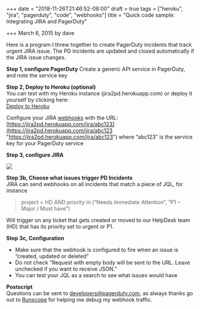 +++
date = "2018-11-26T21:46:52-08:00"
draft = true
tags = ["heroku", "jira", "pagerduty", "code", "webhooks"]
title = "Quick code sample: Integrating JIRA and PagerDuty"

+++
March 6, 2015 by dave

Here is a program I threw together to create PagerDuty incidents that track urgent JIRA issue. The PD incidents are updated and closed automatically if the JIRA issue changes.

**Step 1, configure PagerDuty**
Create a generic API service in PagerDuty, and note the service key

**Step 2, Deploy to Heroku (optional)**  
You can test with my Heroku instance (jira2pd.herokuapp.com) or deploy it yourself by clicking here:  
[Deploy to Heroku](https://heroku.com/deploy?template=https://github.com/eurica/jira)

Configure your JIRA [webhooks](http://blogs.atlassian.com/2012/10/jira-5-2-remote-integration-webhooks/) with the URL: [https://jira2pd.herokuapp.com/jira/abc123](https://jira2pd.herokuapp.com/jira/abc123 "https://jira2pd.herokuapp.com/jira/abc123") where “abc123″ is the service key for your PagerDuty service

**Step 3, configure JIRA**

![](/uploads/WebHooks_-_JIRA1.png)

**Step 3b, Choose what issues trigger PD Incidents**  
JIRA can send webhooks on all incidents that match a piece of JQL, for instance

> project = HD AND priority in (“Needs Immediate Attention”, “P1 – Major / Must have”)

Will trigger on any ticket that gets created or moved to our HelpDesk team (HD) that has its priority set to urgent or P1.

**Step 3c, Configuration**

* Make sure that the webhook is configured to fire when an issue is “created, updated or deleted”
* Do not check “Request with empty body will be sent to the URL. Leave unchecked if you want to receive JSON.”
* You can test your JQL as a search to see what issues would have

**Postscript**  
Questions can be sent to [developers@pagerduty.com](mailto:developers@pagerduty.com), as always thanks go out to [Runscope](https://www.runscope.com/) for helping me debug my webhook traffic.